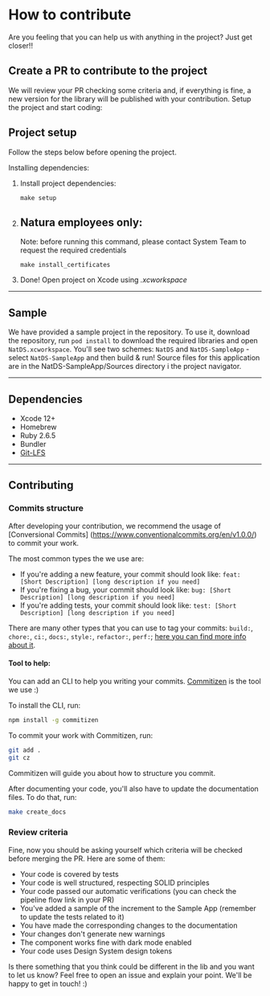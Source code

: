 # How to contribute

Are you feeling that you can help us with anything in the project? Just get closer!!

## Create a PR to contribute to the project

We will review your PR checking some criteria and, if everything is fine, a new version for the library will be published with your contribution. Setup the project and start coding:

## Project setup ##
Follow the steps below before opening the project.

  Installing dependencies:

1. Install project dependencies:
   ```
   make setup
   ```
2. ## Natura employees only:
   Note: before running this command, please contact System Team to request the required credentials

   ```
   make install_certificates
   ```

3. Done! Open project on Xcode using _.xcworkspace_

---

## Sample

We have provided a sample project in the repository. To use it, download the repository, run `pod install` to download the required libraries and open `NatDS.xcworkspace`. You'll see two schemes: `NatDS` and `NatDS-SampleApp` - select `NatDS-SampleApp` and then build & run! Source files for this application are in the NatDS-SampleApp/Sources directory i the project navigator.

---

## Dependencies

- Xcode 12+
- Homebrew
- Ruby 2.6.5
- Bundler
- [Git-LFS](https://git-lfs.github.com/)
---


## Contributing ##

### Commits structure

After developing your contribution, we recommend the usage of [Conversional Commits] (https://www.conventionalcommits.org/en/v1.0.0/) to commit your work.

The most common types the we use are:
- If you're adding a new feature, your commit should look like: `feat: [Short Description] [long description if you need]`
- If you're fixing a bug, your commit should look like: `bug: [Short Description] [long description if you need]`
- If you're adding tests, your commit should look like: `test: [Short Description] [long description if you need]`

There are many other types that you can use to tag your commits: `build:`, `chore:`, `ci:`, `docs:`, `style:`, `refactor:`, `perf:`; 
[here you can find more info about it](https://www.conventionalcommits.org/en/v1.0.0/).

#### Tool to help:
You can add an CLI to help you writing your commits. [Commitizen](https://github.com/commitizen/cz-cli) is the tool we use :)

To install the CLI, run:

```bash
npm install -g commitizen
```

To commit your work with Commitizen, run:

```bash
git add .
git cz
```

Commitizen will guide you about how to structure you commit.

After documenting your code, you'll also have to update the documentation files. To do that, run:
```bash
make create_docs
```


### Review criteria

Fine, now you should be asking yourself which criteria will be checked before merging the PR. Here are some of them:

- Your code is covered by tests
- Your code is well structured, respecting SOLID principles
- Your code passed our automatic verifications (you can check the pipeline flow link in your PR)
- You've added a sample of the increment to the Sample App (remember to update the tests related to it)
- You have made the corresponding changes to the documentation
- Your changes don't generate new warnings
- The component works fine with dark mode enabled
- Your code uses Design System design tokens

Is there something that you think could be different in the lib and you want to let us know?
Feel free to open an issue and explain your point. We'll be happy to get in touch! :)
